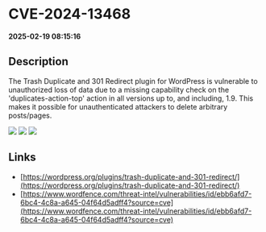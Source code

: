 # CVE-2024-13468

**2025-02-19 08:15:16**

## Description
The Trash Duplicate and 301 Redirect plugin for WordPress is vulnerable to unauthorized loss of data due to a missing capability check on the 'duplicates-action-top' action in all versions up to, and including, 1.9. This makes it possible for unauthenticated attackers to delete arbitrary posts/pages.

![](https://img.shields.io/static/v1?label=Score&message=7.5&color=red)
![](https://img.shields.io/static/v1?label=Severity&message=HIGH&color=red)
![](https://img.shields.io/static/v1?label=CWE&message=Auth&color=green)

## Links
- [https://wordpress.org/plugins/trash-duplicate-and-301-redirect/](https://wordpress.org/plugins/trash-duplicate-and-301-redirect/)
- [https://www.wordfence.com/threat-intel/vulnerabilities/id/ebb6afd7-6bc4-4c8a-a645-04f64d5adff4?source=cve](https://www.wordfence.com/threat-intel/vulnerabilities/id/ebb6afd7-6bc4-4c8a-a645-04f64d5adff4?source=cve)
